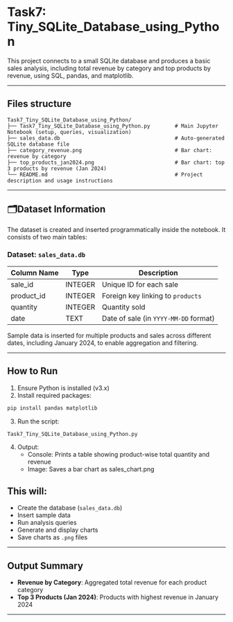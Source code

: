 # Task7: Tiny_SQLite_Database_using_Python

This project connects to a small SQLite database and produces a basic sales analysis, including total revenue by category and top products by revenue, using SQL, pandas, and matplotlib.

---

## Files structure

```
Task7_Tiny_SQLite_Database_using_Python/
├── Task7_Tiny_SQLite_Database_using_Python.py        # Main Jupyter Notebook (setup, queries, visualization)
├── sales_data.db                                     # Auto-generated SQLite database file
├── category_revenue.png                              # Bar chart: revenue by category
├── top_products_jan2024.png                          # Bar chart: top 3 products by revenue (Jan 2024)
└── README.md                                         # Project description and usage instructions
```
---

## 🗂Dataset Information

The dataset is created and inserted programmatically inside the notebook. It consists of two main tables:

### Dataset: `sales_data.db`

| Column Name | Type    | Description                         |
|-------------|---------|-------------------------------------|
| sale_id     | INTEGER | Unique ID for each sale             |
| product_id  | INTEGER | Foreign key linking to `products`   |
| quantity    | INTEGER | Quantity sold                       |
| date        | TEXT    | Date of sale (in `YYYY-MM-DD` format) |

Sample data is inserted for multiple products and sales across different dates, including January 2024, to enable aggregation and filtering.

---
## How to Run
1. Ensure Python is installed (v3.x)
2. Install required packages:
```bash
pip install pandas matplotlib
```
3. Run the script:
```bash
Task7_Tiny_SQLite_Database_using_Python.py
```
4. Output:
    -  Console: Prints a table showing product-wise total quantity and revenue
    -  Image: Saves a bar chart as sales_chart.png


## This will:

- Create the database (`sales_data.db`)
- Insert sample data
- Run analysis queries
- Generate and display charts
- Save charts as `.png` files

---

## Output Summary

- **Revenue by Category**: Aggregated total revenue for each product category
- **Top 3 Products (Jan 2024)**: Products with highest revenue in January 2024

---
